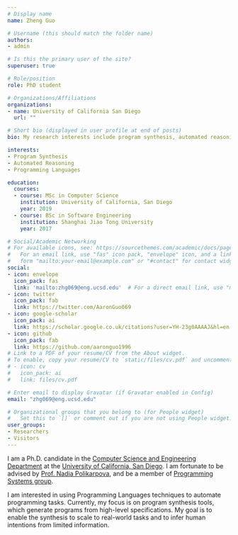 ```yaml
---
# Display name
name: Zheng Guo

# Username (this should match the folder name)
authors:
- admin

# Is this the primary user of the site?
superuser: true

# Role/position
role: PhD student

# Organizations/Affiliations
organizations:
- name: University of California San Diego
  url: ""

# Short bio (displayed in user profile at end of posts)
bio: My research interests include program synthesis, automated reasoning and programming languages.

interests:
- Program Synthesis
- Automated Reasoning
- Programming Languages

education:
  courses:
  - course: MSc in Computer Science
    institution: University of California, San Diego
    year: 2019
  - course: BSc in Software Engineering
    institution: Shanghai Jiao Tong University
    year: 2017

# Social/Academic Networking
# For available icons, see: https://sourcethemes.com/academic/docs/page-builder/#icons
#   For an email link, use "fas" icon pack, "envelope" icon, and a link in the
#   form "mailto:your-email@example.com" or "#contact" for contact widget.
social:
- icon: envelope
  icon_pack: fas
  link: 'mailto:zhg069@eng.ucsd.edu'  # For a direct email link, use "mailto:test@example.org".
- icon: twitter
  icon_pack: fab
  link: https://twitter.com/AaronGuo069
- icon: google-scholar
  icon_pack: ai
  link: https://scholar.google.co.uk/citations?user=YH-23g0AAAAJ&hl=en
- icon: github
  icon_pack: fab
  link: https://github.com/aaronguo1996
# Link to a PDF of your resume/CV from the About widget.
# To enable, copy your resume/CV to `static/files/cv.pdf` and uncomment the lines below.
# - icon: cv
#   icon_pack: ai
#   link: files/cv.pdf

# Enter email to display Gravatar (if Gravatar enabled in Config)
email: "zhg069@eng.ucsd.edu"

# Organizational groups that you belong to (for People widget)
#   Set this to `[]` or comment out if you are not using People widget.
user_groups:
- Researchers
- Visitors
---
```


I am a Ph.D. candidate in the [Computer Science and Engineering Department](https://cse.ucsd.edu) 
at the [University of California, San Diego](https://www.ucsd.edu). 
I am fortunate to be advised by [Prof. Nadia Polikarpova](http://cseweb.ucsd.edu/~npolikarpova), 
and be a member of [Programming Systems group](http://cseweb.ucsd.edu/groups/progsys/).


I am interested in using Programming Languages techniques to automate programming tasks. 
Currently, my focus is on program synthesis tools, 
which generate programs from high-level specifications. 
My goal is to enable the synthesis to scale to real-world tasks and 
to infer human intentions from limited information.